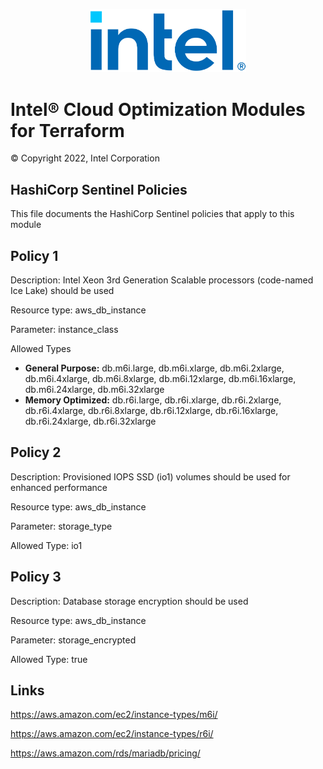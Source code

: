 <p align="center">
  <img src="./images/logo-classicblue-800px.png" alt="Intel Logo" width="250"/>
</p>

# Intel® Cloud Optimization Modules for Terraform  

© Copyright 2022, Intel Corporation

## HashiCorp Sentinel Policies

This file documents the HashiCorp Sentinel policies that apply to this module

## Policy 1

Description: Intel Xeon 3rd Generation Scalable processors (code-named Ice Lake) should be used

Resource type: aws_db_instance

Parameter: instance_class

Allowed Types

- **General Purpose:** db.m6i.large, db.m6i.xlarge, db.m6i.2xlarge, db.m6i.4xlarge, db.m6i.8xlarge, db.m6i.12xlarge, db.m6i.16xlarge, db.m6i.24xlarge, db.m6i.32xlarge
- **Memory Optimized:** db.r6i.large, db.r6i.xlarge, db.r6i.2xlarge, db.r6i.4xlarge, db.r6i.8xlarge, db.r6i.12xlarge, db.r6i.16xlarge, db.r6i.24xlarge, db.r6i.32xlarge

## Policy 2  

Description: Provisioned IOPS SSD (io1) volumes should be used for enhanced performance

Resource type: aws_db_instance

Parameter: storage_type

Allowed Type: io1

## Policy 3  

Description: Database storage encryption should be used

Resource type: aws_db_instance

Parameter: storage_encrypted

Allowed Type: true

## Links

<https://aws.amazon.com/ec2/instance-types/m6i/>

<https://aws.amazon.com/ec2/instance-types/r6i/>

<https://aws.amazon.com/rds/mariadb/pricing/>
